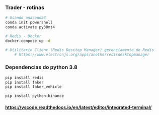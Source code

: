 ### Trader - rotinas
```zsh
# Usando anaconda3 
conda init powershell
conda activate py38mt4

```


```zsh
# Redis - Docker
docker-compose up -d

# Utilitario Client (Redis Desctop Manager) gerenciamento de Redis
    # https://www.electronjs.org/apps/anotherredisdesktopmanager
```


### Dependencias do python 3.8
```zsh
pip install redis
pip install faker
pip install faker_vehicle

pip install python-binance
```

#### https://vscode.readthedocs.io/en/latest/editor/integrated-terminal/